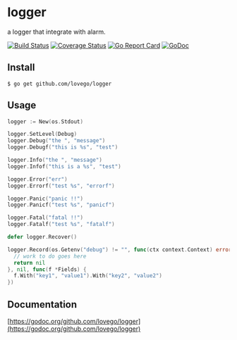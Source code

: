 # logger
a logger that integrate with alarm.

[![Build Status](https://travis-ci.org/lovego/logger.svg?branch=master)](https://travis-ci.org/lovego/logger)
[![Coverage Status](https://img.shields.io/coveralls/github/lovego/logger/master.svg)](https://coveralls.io/github/lovego/logger?branch=master)
[![Go Report Card](https://goreportcard.com/badge/github.com/lovego/logger)](https://goreportcard.com/report/github.com/lovego/logger)
[![GoDoc](https://godoc.org/github.com/lovego/logger?status.svg)](https://godoc.org/github.com/lovego/logger)

## Install
`$ go get github.com/lovego/logger`

## Usage
```go
logger := New(os.Stdout)

logger.SetLevel(Debug)
logger.Debug("the ", "message")
logger.Debugf("this is %s", "test")

logger.Info("the ", "message")
logger.Infof("this is a %s", "test")

logger.Error("err")
logger.Errorf("test %s", "errorf")

logger.Panic("panic !!")
logger.Panicf("test %s", "panicf")

logger.Fatal("fatal !!")
logger.Fatalf("test %s", "fatalf")

defer logger.Recover()

logger.Record(os.Getenv("debug") != "", func(ctx context.Context) error {
  // work to do goes here
  return nil
}, nil, func(f *Fields) {
  f.With("key1", "value1").With("key2", "value2")
})
```

## Documentation
  [https://godoc.org/github.com/lovego/logger](https://godoc.org/github.com/lovego/logger)
